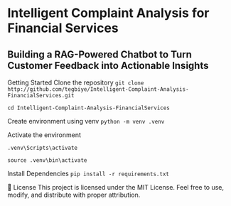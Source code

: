# Intelligent Complaint Analysis for Financial Services

## Building a RAG-Powered Chatbot to Turn Customer Feedback into Actionable Insights

Getting Started
Clone the repository
`git clone http://github.com/tegbiye/Intelligent-Complaint-Analysis-FinancialServices.git`

`cd Intelligent-Complaint-Analysis-FinancialServices`

Create environment using venv
`python -m venv .venv`

Activate the environment

`.venv\Scripts\activate`

`source .venv\bin\activate`

Install Dependencies
`pip install -r requirements.txt`

📜 License This project is licensed under the MIT License. Feel free to use, modify, and distribute with proper attribution.
